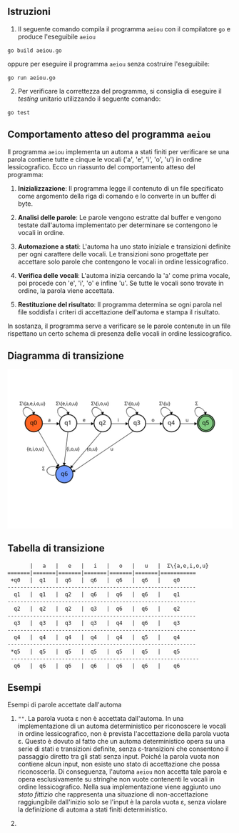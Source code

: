 ## Istruzioni

1. Il seguente comando compila il programma `aeiou` con il compilatore `go` e
produce l'eseguibile `aeiou`

```
go build aeiou.go

```

oppure per eseguire il programma `aeiou` senza costruire l'eseguibile:

```
go run aeiou.go

```

2. Per verificare la correttezza del programma, si consiglia di eseguire il
*testing* unitario utilizzando il seguente comando:

```
go test

```

## Comportamento atteso del programma `aeiou`

Il programma `aeiou` implementa un automa a stati finiti per verificare se
una parola contiene tutte e cinque le vocali ('a', 'e', 'i', 'o', 'u') in
ordine lessicografico. Ecco un riassunto del comportamento atteso del programma:

1. **Inizializzazione**: Il programma legge il contenuto di un file specificato
come argomento della riga di comando e lo converte in un buffer di byte.

2. **Analisi delle parole**: Le parole vengono estratte dal buffer e vengono
testate dall'automa implementato per determinare se contengono le vocali in
ordine.

3. **Automazione a stati**: L'automa ha uno stato iniziale e transizioni
definite per ogni carattere delle vocali. Le transizioni sono progettate per
accettare solo parole che contengono le vocali in ordine lessicografico.

4. **Verifica delle vocali**: L'automa inizia cercando la 'a' come prima
vocale, poi procede con 'e', 'i', 'o' e infine 'u'. Se tutte le vocali sono
trovate in ordine, la parola viene accettata.

5. **Restituzione del risultato**: Il programma determina se ogni parola nel
file soddisfa i criteri di accettazione dell'automa e stampa il risultato.

In sostanza, il programma serve a verificare se le parole contenute in un file
rispettano un certo schema di presenza delle vocali in ordine lessicografico.

## Diagramma di transizione

![Diagramma di transizione automa `aeiou`](./asset/diagramma.svg)

## Tabella di transizione

```
       |   a   |   e   |   i   |   o   |   u   |  Σ\{a,e,i,o,u}
=======|=======|=======|=======|=======|=======|===========
 +q0   |  q1   |  q6   |  q6   |  q6   |  q6   |    q0
-----------------------------------------------------------
  q1   |  q1   |  q2   |  q6   |  q6   |  q6   |    q1
-----------------------------------------------------------
  q2   |  q2   |  q2   |  q3   |  q6   |  q6   |    q2
-----------------------------------------------------------
  q3   |  q3   |  q3   |  q3   |  q4   |  q6   |    q3
-----------------------------------------------------------
  q4   |  q4   |  q4   |  q4   |  q4   |  q5   |    q4
-----------------------------------------------------------
 *q5   |  q5   |  q5   |  q5   |  q5   |  q5   |    q5
 -----------------------------------------------------------
  q6   |  q6   |  q6   |  q6   |  q6   |  q6   |    q6
```

## Esempi

Esempi di parole accettate dall'automa

1. `""`. La parola vuota ε non è accettata dall'automa. In una implementazione
di un automa deterministico per riconoscere le vocali in ordine lessicografico,
non è prevista l'accettazione della parola vuota ε. Questo è dovuto al fatto che
un automa deterministico opera su una serie di stati e transizioni definite,
senza ε-transizioni che consentono il passaggio diretto tra gli stati senza
input. Poiché la parola vuota non contiene alcun input, non esiste uno stato
di accettazione che possa riconoscerla. Di conseguenza, l'automa `aeiou` non
accetta tale parola e opera esclusivamente su stringhe non vuote contenenti
le vocali in ordine lessicografico. Nella sua implementazione viene aggiunto
uno *stato fittizio* che rappresenta una situazione di non-accettazione
raggiungibile dall'inizio solo se l'input è la parola vuota ε, senza 
violare la definizione di automa a stati finiti deterministico.

2. 